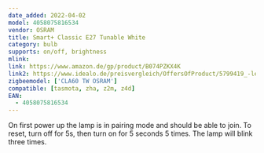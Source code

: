 ```yaml
---
date_added: 2022-04-02
model: 4058075816534
vendor: OSRAM
title: Smart+ Classic E27 Tunable White
category: bulb
supports: on/off, brightness
mlink: 
link: https://www.amazon.de/gp/product/B074PZKX4K
link2: https://www.idealo.de/preisvergleich/OffersOfProduct/5799419_-led-smart-tunable-white-9w-60w-e27-816534-osram.html
zigbeemodel: ['CLA60 TW OSRAM']
compatible: [tasmota, zha, z2m, z4d]
EAN:
  - 4058075816534
---
```


On first power up the lamp is in pairing mode and should be able to join. To reset, turn off for 5s, then turn on for 5 seconds 5 times. The lamp will blink three times.
